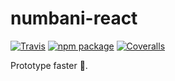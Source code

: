 # numbani-react

[![Travis][build-badge]][build]
[![npm package][npm-badge]][npm]
[![Coveralls][coveralls-badge]][coveralls]

Prototype faster 🌠.

[build-badge]: https://img.shields.io/travis/numbani/numbani-react/master.svg
[build]: https://travis-ci.org/numbani/numbani-react

[npm-badge]: https://img.shields.io/npm/v/npm-package.svg?style=flat-square
[npm]: https://www.npmjs.org/package/npm-package

[coveralls-badge]: https://img.shields.io/coveralls/numbani/numbani-react/master.svg
[coveralls]: https://coveralls.io/github/numbani/numbani-react
